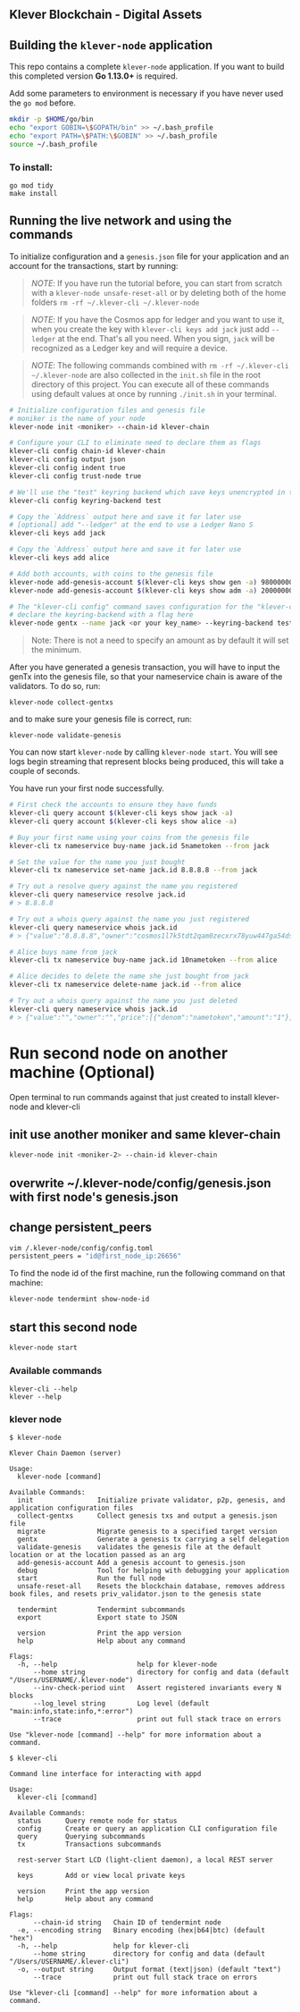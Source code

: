 ## Klever Blockchain - Digital Assets


## Building the `klever-node` application

This repo contains a complete `klever-node` application. If you want to build this completed version **Go 1.13.0+** is required.

Add some parameters to environment is necessary if you have never used the `go mod` before.

```bash
mkdir -p $HOME/go/bin
echo "export GOBIN=\$GOPATH/bin" >> ~/.bash_profile
echo "export PATH=\$PATH:\$GOBIN" >> ~/.bash_profile
source ~/.bash_profile
```

### To install:
```
go mod tidy
make install

```


## Running the live network and using the commands

To initialize configuration and a `genesis.json` file for your application and an account for the transactions, start by running:

> _*NOTE*_: If you have run the tutorial before, you can start from scratch with a `klever-node unsafe-reset-all` or by deleting both of the home folders `rm -rf ~/.klever-cli ~/.klever-node`

> _*NOTE*_: If you have the Cosmos app for ledger and you want to use it, when you create the key with `klever-cli keys add jack` just add `--ledger` at the end. That's all you need. When you sign, `jack` will be recognized as a Ledger key and will require a device.

> _*NOTE*_: The following commands combined with `rm -rf ~/.klever-cli ~/.klever-node` are also collected in the `init.sh` file in the root directory of this project. You can execute all of these commands using default values at once by running `./init.sh` in your terminal.

```bash
# Initialize configuration files and genesis file
# moniker is the name of your node
klever-node init <moniker> --chain-id klever-chain

# Configure your CLI to eliminate need to declare them as flags
klever-cli config chain-id klever-chain
klever-cli config output json
klever-cli config indent true
klever-cli config trust-node true

# We'll use the "test" keyring backend which save keys unencrypted in the configuration directory of your project (defaults to ~/.klever). You should **never** use the "test" keyring backend in production. For more information about other options for keyring-backend take a look at https://docs.cosmos.network/master/interfaces/keyring.html
klever-cli config keyring-backend test 

# Copy the `Address` output here and save it for later use
# [optional] add "--ledger" at the end to use a Ledger Nano S
klever-cli keys add jack

# Copy the `Address` output here and save it for later use
klever-cli keys add alice

# Add both accounts, with coins to the genesis file
klever-node add-genesis-account $(klever-cli keys show gen -a) 9800000000klv
klever-node add-genesis-account $(klever-cli keys show adm -a) 200000000klv

# The "klever-cli config" command saves configuration for the "klever-cli" command but not for "klever-node" so we have to 
# declare the keyring-backend with a flag here
klever-node gentx --name jack <or your key_name> --keyring-backend test
```

> Note: There is not a need to specify an amount as by default it will set the minimum.

After you have generated a genesis transaction, you will have to input the genTx into the genesis file, so that your nameservice chain is aware of the validators. To do so, run:

`klever-node collect-gentxs`

and to make sure your genesis file is correct, run:

`klever-node validate-genesis`

You can now start `klever-node` by calling `klever-node start`. You will see logs begin streaming that represent blocks being produced, this will take a couple of seconds.

You have run your first node successfully.

```bash
# First check the accounts to ensure they have funds
klever-cli query account $(klever-cli keys show jack -a)
klever-cli query account $(klever-cli keys show alice -a)

# Buy your first name using your coins from the genesis file
klever-cli tx nameservice buy-name jack.id 5nametoken --from jack

# Set the value for the name you just bought
klever-cli tx nameservice set-name jack.id 8.8.8.8 --from jack

# Try out a resolve query against the name you registered
klever-cli query nameservice resolve jack.id
# > 8.8.8.8

# Try out a whois query against the name you just registered
klever-cli query nameservice whois jack.id
# > {"value":"8.8.8.8","owner":"cosmos1l7k5tdt2qam0zecxrx78yuw447ga54dsmtpk2s","price":[{"denom":"nametoken","amount":"5"}]}

# Alice buys name from jack
klever-cli tx nameservice buy-name jack.id 10nametoken --from alice

# Alice decides to delete the name she just bought from jack
klever-cli tx nameservice delete-name jack.id --from alice

# Try out a whois query against the name you just deleted
klever-cli query nameservice whois jack.id
# > {"value":"","owner":"","price":[{"denom":"nametoken","amount":"1"}]}
```

# Run second node on another machine (Optional)

Open terminal to run commands against that just created to install klever-node and klever-cli

## init use another moniker and same klever-chain

```bash
klever-node init <moniker-2> --chain-id klever-chain
```

## overwrite ~/.klever-node/config/genesis.json with first node's genesis.json

## change persistent_peers

```bash
vim /.klever-node/config/config.toml
persistent_peers = "id@first_node_ip:26656"
```

To find the node id of the first machine, run the following command on that machine:

```bash
klever-node tendermint show-node-id
```

## start this second node

```bash
klever-node start
```

### Available commands
```
klever-cli --help
klever --help
```

### klever node
```
$ klever-node
```

```
Klever Chain Daemon (server)

Usage:
  klever-node [command]

Available Commands:
  init                Initialize private validator, p2p, genesis, and application configuration files
  collect-gentxs      Collect genesis txs and output a genesis.json file
  migrate             Migrate genesis to a specified target version
  gentx               Generate a genesis tx carrying a self delegation
  validate-genesis    validates the genesis file at the default location or at the location passed as an arg
  add-genesis-account Add a genesis account to genesis.json
  debug               Tool for helping with debugging your application
  start               Run the full node
  unsafe-reset-all    Resets the blockchain database, removes address book files, and resets priv_validator.json to the genesis state
                      
  tendermint          Tendermint subcommands
  export              Export state to JSON
                      
  version             Print the app version
  help                Help about any command

Flags:
  -h, --help                    help for klever-node
      --home string             directory for config and data (default "/Users/USERNAME/.klever-node")
      --inv-check-period uint   Assert registered invariants every N blocks
      --log_level string        Log level (default "main:info,state:info,*:error")
      --trace                   print out full stack trace on errors

Use "klever-node [command] --help" for more information about a command.
```

```
$ klever-cli
```

```
Command line interface for interacting with appd

Usage:
  klever-cli [command]

Available Commands:
  status      Query remote node for status
  config      Create or query an application CLI configuration file
  query       Querying subcommands
  tx          Transactions subcommands
              
  rest-server Start LCD (light-client daemon), a local REST server
              
  keys        Add or view local private keys
              
  version     Print the app version
  help        Help about any command

Flags:
      --chain-id string   Chain ID of tendermint node
  -e, --encoding string   Binary encoding (hex|b64|btc) (default "hex")
  -h, --help              help for klever-cli
      --home string       directory for config and data (default "/Users/USERNAME/.klever-cli")
  -o, --output string     Output format (text|json) (default "text")
      --trace             print out full stack trace on errors

Use "klever-cli [command] --help" for more information about a command.
```

